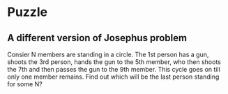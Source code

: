 # Puzzle

## A different version of Josephus problem

Consier N members are standing in a circle. The 1st person has a gun, shoots the 3rd person, hands the gun to the 5th member, who then shoots the 7th and then passes the gun to the 9th member. This cycle goes on till only one member remains. Find out which will be the last person standing for some N?
